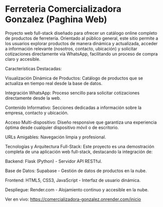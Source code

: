 # Ferreteria Comercializadora Gonzalez (Paghina Web)
Proyecto web full-stack diseñado para ofrecer un catálogo online completo de productos de ferretería. Orientado al público general, este sitio permite a los usuarios explorar productos de manera dinámica y actualizada, acceder a información relevante (nosotros, contacto, ubicación) y solicitar cotizaciones directamente vía WhatsApp, facilitando un proceso de compra claro y accesible.

Características Destacadas:

Visualización Dinámica de Productos: Catálogo de productos que se actualiza en tiempo real desde la base de datos.

Integración WhatsApp: Proceso sencillo para solicitar cotizaciones directamente desde la web.

Contenido Informativo: Secciones dedicadas a información sobre la empresa, contacto y ubicación.

Acceso Multi-dispositivo: Diseño responsive que garantiza una experiencia óptima desde cualquier dispositivo móvil o de escritorio.

URLs Amigables: Navegación limpia y profesional.

Tecnologías y Arquitectura Full-Stack:
Este proyecto es una demostración completa de una aplicación web full-stack, destacando la integración de:

Backend: Flask (Python) - Servidor API RESTful.

Base de Datos: Supabase - Gestión de datos de productos en la nube.

Frontend: HTML5, CSS3, JavaScript - Interfaz de usuario dinámica.

Despliegue: Render.com - Alojamiento continuo y accesible en la nube.

Ver en vivo: https://comercializadora-gonzalez.onrender.com/inicio

